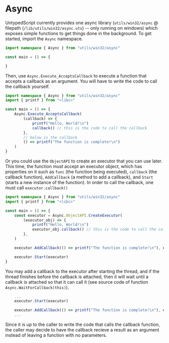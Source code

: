# Async

UntypedScript currently provides one async library (`utils/win32/async` @ filepath (`/lib/utils/win32/async.uts`) -- only running on windows) which exposes simple functions to get things done in the background. To get started, import the `Async` namespace.

```ts
import namespace { Async } from "utils/win32/async"

const main = () => {

}
```

Then, use `Async.Execute_AcceptsCallback` to execute a function that accepts a callback as an argument. You will have to write the code to call the callback yourself.

```ts
import namespace { Async } from "utils/win32/async"
import { printf } from "<libc>"

const main = () => {
    Async.Execute_AcceptsCallback(
        (callback) => {
            printf("Hello, World!\n")
            callback() // this is the code to call the callback
        },
        // below is the callback
        () => printf("The function is complete!\n")
    )
}
```

Or you could use the `ObjectAPI` to create an executor that you can use later. This time, the function must accept an executor object, which has properties on it such as `func` (the function being executed), `callback` (the callback function), `AddCallback` (a method to add a callback),
and `Start` (starts a new instance of the function). In order to call the callback, one must call `executor.callback()`

```ts
import namespace { Async } from "utils/win32/async"
import { printf } from "<libc>"

const main = () => {
    const executor = Async.ObjectAPI.CreateExecutor(
        (executor_obj) => {
            printf("Hello, World!\n")
            executor_obj.callback() // this is the code to call the callback
        },
    )

    executor.AddCallback(() => printf("The function is complete!\n"), executor)

    executor.Start(executor)
}
```

You may add a callback to the executor after starting the thread, and if the thread finishes before the callback is attached, then it will wait until a callback is attached so that it can call it (see source code of function `Async.WaitForCallback(this)`).

```ts
    ...
    executor.Start(executor)

    executor.AddCallback(() => printf("The function is complete!\n"), executor) // if the thread is already done, this will execute as soon as it is attached
    ...
```

Since it is up to the caller to write the code that calls the callback function, the caller may decide to have the callback recieve a result as an argument instead of leaving a function with no parameters.